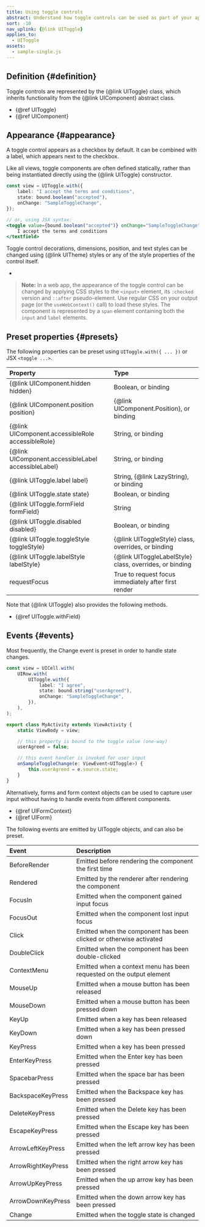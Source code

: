 ```yaml
---
title: Using toggle controls
abstract: Understand how toggle controls can be used as part of your application UI
sort: -10
nav_uplink: {@link UIToggle}
applies_to:
  - UIToggle
assets:
  - sample-single.js
---
```


## Definition {#definition}

Toggle controls are represented by the {@link UIToggle} class, which inherits functionality from the {@link UIComponent} abstract class.

- {@ref UIToggle}
- {@ref UIComponent}

## Appearance {#appearance}

A toggle control appears as a checkbox by default. It can be combined with a label, which appears next to the checkbox.

<!--{{iframesample js="./sample-single.js" short}}-->

Like all views, toggle components are often defined statically, rather than being instantiated directly using the {@link UIToggle} constructor.

```ts
const view = UIToggle.with({
	label: "I accept the terms and conditions",
	state: bound.boolean("accepted"),
	onChange: "SampleToggleChange",
});
```

```jsx
// or, using JSX syntax:
<toggle value={bound.boolean("accepted")} onChange="SampleToggleChange">
	I accept the terms and conditions
</textfield>
```

Toggle control decorations, dimensions, position, and text styles can be changed using {@link UITheme} styles or any of the style properties of the control itself.

<!-- TODO: update for styles -->
<!-- The decoration style object is applied to the toggle control _itself_ (checkbox, where applicable), while other styles are applied to the entire component. -->

<!--{{html-attr class="pagerefblock_list"}}-->

- <!--{{pagerefblock path="content/en/docs/main/guide/Styles"}}-->

> **Note:** In a web app, the appearance of the toggle control can be changed by applying CSS styles to the `<input>` element, its `:checked` version and `::after` pseudo-element. Use regular CSS on your output page (or the `useWebContext()` call) to load these styles. The component is represented by a `span` element containing both the `input` and `label` elements.

## Preset properties {#presets}

The following properties can be preset using `UIToggle.with({ ... })` or JSX `<toggle ...>`.

| Property                                            | Type                                                    |
| :-------------------------------------------------- | :------------------------------------------------------ |
| {@link UIComponent.hidden hidden}                   | Boolean, or binding                                     |
| {@link UIComponent.position position}               | {@link UIComponent.Position}, or binding                |
| {@link UIComponent.accessibleRole accessibleRole}   | String, or binding                                      |
| {@link UIComponent.accessibleLabel accessibleLabel} | String, or binding                                      |
| {@link UIToggle.label label}                        | String, {@link LazyString}, or binding                  |
| {@link UIToggle.state state}                        | Boolean, or binding                                     |
| {@link UIToggle.formField formField}                | String                                                  |
| {@link UIToggle.disabled disabled}                  | Boolean, or binding                                     |
| {@link UIToggle.toggleStyle toggleStyle}            | {@link UIToggleStyle} class, overrides, or binding      |
| {@link UIToggle.labelStyle labelStyle}              | {@link UIToggleLabelStyle} class, overrides, or binding |
| requestFocus                                        | True to request focus immediately after first render    |

Note that {@link UIToggle} also provides the following methods.

- {@ref UIToggle.withField}

## Events {#events}

Most frequently, the Change event is preset in order to handle state changes.

```ts
const view = UICell.with(
	UIRow.with(
		UIToggle.with({
			label: "I agree",
			state: bound.string("userAgreed"),
			onChange: "SampleToggleChange",
		}),
	),
);

export class MyActivity extends ViewActivity {
	static ViewBody = view;

	// this property is bound to the toggle value (one-way)
	userAgreed = false;

	// this event handler is invoked for user input
	onSampleToggleChange(e: ViewEvent<UIToggle>) {
		this.userAgreed = e.source.state;
	}
}
```

Alternatively, forms and form context objects can be used to capture user input without having to handle events from different components.

- {@ref UIFormContext}
- {@ref UIForm}

The following events are emitted by UIToggle objects, and can also be preset.

| Event              | Description                                                          |
| :----------------- | :------------------------------------------------------------------- |
| BeforeRender       | Emitted before rendering the component the first time                |
| Rendered           | Emitted by the renderer after rendering the component                |
| FocusIn            | Emitted when the component gained input focus                        |
| FocusOut           | Emitted when the component lost input focus                          |
| Click              | Emitted when the component has been clicked or otherwise activated   |
| DoubleClick        | Emitted when the component has been double-clicked                   |
| ContextMenu        | Emitted when a context menu has been requested on the output element |
| MouseUp            | Emitted when a mouse button has been released                        |
| MouseDown          | Emitted when a mouse button has been pressed down                    |
| KeyUp              | Emitted when a key has been released                                 |
| KeyDown            | Emitted when a key has been pressed down                             |
| KeyPress           | Emitted when a key has been pressed                                  |
| EnterKeyPress      | Emitted when the Enter key has been pressed                          |
| SpacebarPress      | Emitted when the space bar has been pressed                          |
| BackspaceKeyPress  | Emitted when the Backspace key has been pressed                      |
| DeleteKeyPress     | Emitted when the Delete key has been pressed                         |
| EscapeKeyPress     | Emitted when the Escape key has been pressed                         |
| ArrowLeftKeyPress  | Emitted when the left arrow key has been pressed                     |
| ArrowRightKeyPress | Emitted when the right arrow key has been pressed                    |
| ArrowUpKeyPress    | Emitted when the up arrow key has been pressed                       |
| ArrowDownKeyPress  | Emitted when the down arrow key has been pressed                     |
| Change             | Emitted when the toggle state is changed                             |
